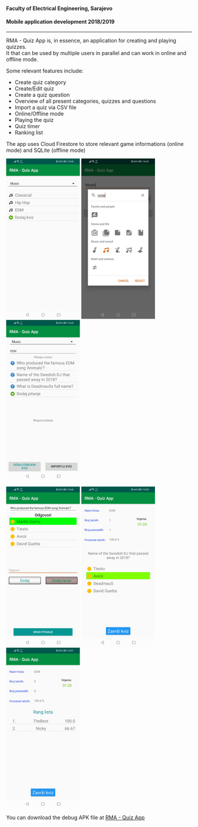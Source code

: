 #### Faculty of Electrical Engineering, Sarajevo
#### Mobile application development 2018/2019

---

RMA - Quiz App is, in essence, an application for creating and playing quizzes.<br/>It that can be used by multiple users in parallel and can work in online and offline mode. 

Some relevant features include:
  - Create quiz category
  - Create/Edit quiz
  - Create a quiz question
  - Overview of all present categories, quizzes and questions
  - Import a quiz via CSV file
  - Online/Offline mode
  - Playing the quiz
  - Quiz timer
  - Ranking list
  
The app uses Cloud Firestore to store relevant game informations (online mode) and SQLite (offline mode)


<img src="screenshots/quizOverview.jpg" alt="Quiz overview" width="200"> <img src="screenshots/createCategory.jpg" alt="Creating a category" width="200"> <img src="screenshots/create-editQuiz.jpg" alt="Creating/Editing a quiz" width="200">


<img src="screenshots/addQuestion.jpg" alt="Adding questions" width="200"> <img src="screenshots/playQuiz.jpg" alt="Playing a quiz" width="200"> <img src="screenshots/rankList.jpg" alt="Ranking list" width="200">


You can download the debug APK file at [RMA - Quiz App](ttps://drive.google.com/file/d/1oMC4sgFCS3ERFA_oWFU32uDR8P6qYsZe/view?usp=sharing)

